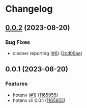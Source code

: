 # Changelog

## [0.0.2](https://github.com/AlecVision/hotenv/compare/hotenv-v0.0.1...hotenv-v0.0.2) (2023-08-20)


### Bug Fixes

* cleaner reporting ([#6](https://github.com/AlecVision/hotenv/issues/6)) ([2cd09ae](https://github.com/AlecVision/hotenv/commit/2cd09ae5fa59322c36e0828e2f68430148de136a))

## 0.0.1 (2023-08-20)


### Features

* hotenv ([#1](https://github.com/AlecVision/hotenv/issues/1)) ([1165955](https://github.com/AlecVision/hotenv/commit/1165955c6a1c103ef9270c1186f687f770cfbddb))
* hotenv cli 0.0.1 ([1165955](https://github.com/AlecVision/hotenv/commit/1165955c6a1c103ef9270c1186f687f770cfbddb))
